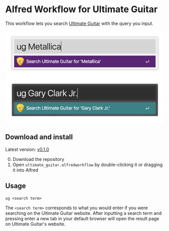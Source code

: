 # Alfred Workflow for Ultimate Guitar
This workflow lets you search [Ultimate Guitar](http://www.ultimate-guitar.com) with the query you input. 

![Alfred interface with light theme](include/search-example-light.png)
![Alfred interface with dark theme](include/search-example-dark.png)

## Download and install
Latest version: [v0.1.0](https://github.com/simeg/alfred-workflow-ultimate-guitar/archive/master.zip)

0. Download the repository
0. Open `ultimate_guitar.alfredworkflow` by double-clicking it or dragging it into Alfred

## Usage
```
ug <search term>
```
The `<search term>` corresponds to what you would enter if you were searching on the Ultimate Guitar website. After inputting a search term and pressing enter a new tab in your default browser will open the result page on Ultimate Guitar's website.
